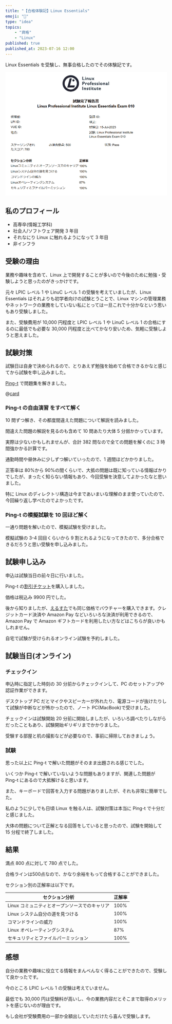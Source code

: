 ```yaml
---
title: "【合格体験記】Linux Essentials"
emoji: "📝"
type: "idea"
topics:
    - "資格"
    - "Linux"
published: true
published_at: 2023-07-16 12:00
---
```


Linux Essentials を受験し、無事合格したのでその体験記です。

![Linux Essentials 成績](/images/2232997bc9e4ae/score.png)

## 私のプロフィール

- 高専卒(情報工学科)
- 社会人/ソフトウェア開発 3 年目
- それなにり Linux に触れるようになって 3 年目
- 非インフラ

## 受験の理由

業務や趣味を含めて、Linux 上で開発することが多いので今後のために勉強・受験しようと思ったのがきっかけです。

元々 LPIC レベル 1 や LinuC レベル 1 の受験を考えていましたが、Linux Essentials はそれよりも初学者向けの試験とうことで、Linux マシンの管理業務やネットワークの業務をしていない私にとっては一旦これで十分かなという思いもあり受験しました。

また、受験費用が 10,000 円程度と LPIC レベル 1 や LinuC レベル 1 の合格にするのに最低でも必要な 30,000 円程度と比べてかなり安いため、気軽に受験しようと思えました。

## 試験対策

試験日は自身で決められるので、とりあえず勉強を始めて合格できるかなと感じてから試験を申し込みました。

[Ping-t](https://mondai.ping-t.com) で問題集を解きました。

@[card](https://mondai.ping-t.com)

### Ping-t の自由演習 をすべて解く

10 問ずつ解き、その都度間違えた問題について解説を読みました。

間違えた問題の解説を見るのも含めて 10 問あたり大体 5 分弱かかっています。

実際は少ないかもしれませんが、合計 382 問なので全ての問題を解くのに 3 時間強かかる計算です。

通勤時間や昼休みに少しずつ解いていったので、1 週間ほどかかりました。

正答率は 80%から 90%の間くらいで、大抵の問題は既に知っている情報ばかりでしたが、まったく知らない情報もあり、今回受験を決意してよかったなと思いました。

特に Linux のディレクトリ構造は今まであいまいな理解のまま使っていたので、今回繰り返し学べたのでよかったです。

### Ping-t の模擬試験を 10 回ほど解く

一通り問題を解いたので、模擬試験を受けました。

模擬試験の 3-4 回目くらいから 9 割とれるようになってきたので、多分合格できるだろうと思い受験を申し込みました。

## 試験申し込み

申込は試験当日の前々日に行いました。

Ping-t の[割引チケット](https://mondai.ping-t.com/g/ticket_exams/5)を購入しました。

価格は税込み 9900 円でした。

後から知りましたが、[えるすた](https://lstudy.base.shop/items/57765975)でも同じ価格でバウチャーを購入できます。クレジットカード決済や Amazon Pay などいろいろな決済が利用できるので、Amazon Pay で Amazon ギフトカードを利用したい方などはこちらが良いかもしれません。

自宅で試験が受けられるオンライン試験を予約しました。

## 試験当日(オンライン)

### チェックイン

申込時に指定した時刻の 30 分前からチェックインして、PC のセットアップや認証作業ができます。

デスクトップ PC だとマイクやスピーカーが外れたり、電源コードが抜けたりして試験が中断などが怖かったので、ノート PC(MacBook)で受けました。

チェックインは試験開始 20 分前に開始しましたが、いろいろ調べたりしながらだったこともあり、試験開始ギリギリまでかかりました。

受験する部屋と机の撮影などが必要なので、事前に掃除しておきましょう。

### 試験

思った以上に Ping-t で解いた問題がそのまま出題される感じでした。

いくつか Ping-t で解いていないような問題もありますが、関連した問題が Ping-t にあるので大抵解けると思います。

また、キーボードで回答を入力する問題がありましたが、それも非常に簡単でした。

私のように少しでも日頃 Linux を触る人は、試験対策は本当に Ping-t で十分だと感じました。

大体の問題について正解となる回答をしていると思ったので、試験を開始して 15 分程で終了しました。

## 結果

満点 800 点に対して 780 点でした。

合格ラインは500点なので、かなり余裕をもって合格することができました。

セクション別の正解率は以下です。

| セクション分析                                 | 正解率 |
| ---------------------------------------------- | ------ |
| Linux コミュニティとオープンソースでのキャリア | 100%   |
| Linux システム自分の道を見つける               | 100%   |
| コマンドラインの威力                           | 100%   |
| Linux オペレーティングシステム                 | 87%    |
| セキュリティとファイルパーミッション           | 100%   |

## 感想

自分の業務や趣味に役立てる情報をまんべんなく得ることができたので、受験して良かったです。

今のところ LPIC レベル 1 の受験は考えていません。

最低でも 30,000 円は受験料が高いし、今の業務内容だとそこまで取得のメリットを感じないのが理由です。

もし会社が受験費用の一部か全額出していただけたら喜んで受験します。
